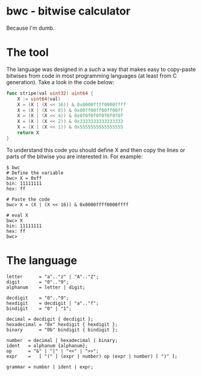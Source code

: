 # bwc - bitwise calculator

Because I'm dumb.

# The tool

The language was designed in a such a way that
makes easy to copy-paste bitwises from code
in most programming languages (at least from
C generation). Take a look in the code below:

```go
func stripe(val uint32) uint64 {
	X := uint64(val)
	X = (X | (X << 16)) & 0x0000ffff0000ffff
	X = (X | (X << 8)) & 0x00ff00ff00ff00ff
	X = (X | (X << 4)) & 0x0f0f0f0f0f0f0f0f
	X = (X | (X << 2)) & 0x3333333333333333
	X = (X | (X << 1)) & 0x5555555555555555
	return X
}
```

To understand this code you should define X and
then copy the lines or parts of the bitwise you 
are interested in. For example:

```
$ bwc
# Define the variable
bwc> X = 0xff
bin: 11111111
hex: ff

# Paste the code
bwc> X = (X | (X << 16)) & 0x0000ffff0000ffff

# eval X
bwc> X
bin: 11111111
hex: ff
bwc>
```

# The language

```bnf
letter		= "a".."z" | "A".."Z";
digit		= "0".."9";
alphanum	= letter | digit;

decdigit 	= "0".."9";
hexdigit 	= decdigit | "a".."f";
bindigit 	= "0" | "1";

decimal	= decdigit { decdigit };
hexadecimal	= "0x" hexdigit { hexdigit };
binary		= "0b" bindigit { bindigit };

number	= decimal | hexadecimal | binary;
ident	= alphanum {alphanum};
op		= "&" | "|" | "<<" | ">>";
expr	= 	[ "(" ] (expr | number) op (expr | number) [ ")" ];

grammar = number | ident | expr;
```